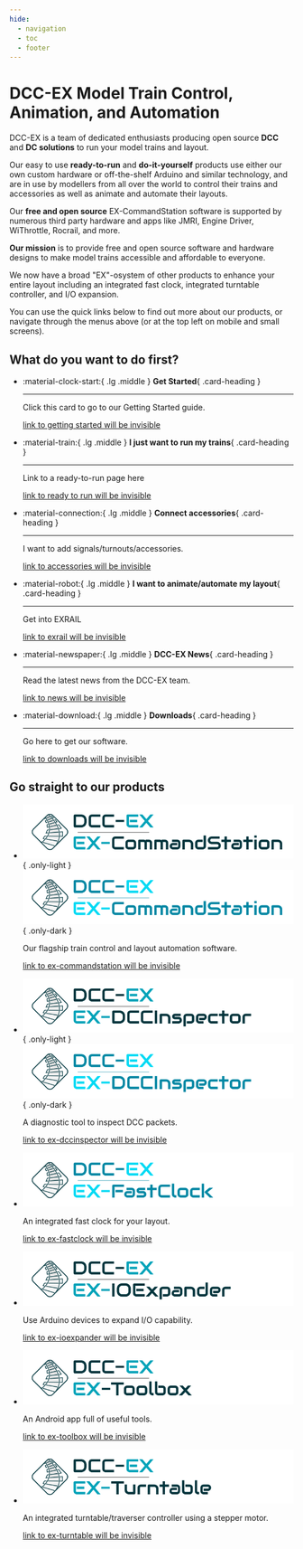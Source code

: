 ```yaml
---
hide:
  - navigation
  - toc
  - footer
---
```


# DCC-EX Model Train Control, Animation, and Automation

DCC-EX is a team of dedicated enthusiasts producing open source **DCC** and **DC solutions** to run your model trains and layout.

Our easy to use **ready-to-run** and **do-it-yourself** products use either our own custom hardware or off-the-shelf Arduino and similar technology, and are in use by modellers from all over the world to control their trains and accessories as well as animate and automate their layouts.

Our **free and open source** EX-CommandStation software is supported by numerous third party hardware and apps like JMRI, Engine Driver, WiThrottle, Rocrail, and more.

**Our mission** is to provide free and open source software and hardware designs to make model trains accessible and affordable to everyone.

We now have a broad "EX"-osystem of other products to enhance your entire layout including an integrated fast clock, integrated turntable controller, and I/O expansion.

You can use the quick links below to find out more about our products, or navigate through the menus above (or at the top left on mobile and small screens).

## What do you want to do first?

<div class="grid cards" markdown>

- :material-clock-start:{ .lg .middle } **Get Started**{ .card-heading }

    ---

    Click this card to go to our Getting Started guide.

    [link to getting started will be invisible](/getting-started/01-getting-started.md)

- :material-train:{ .lg .middle } **I just want to run my trains**{ .card-heading }

    ---

    Link to a ready-to-run page here

    [link to ready to run will be invisible](/products/ex-csb1/1-ex-csb1.md)

- :material-connection:{ .lg .middle } **Connect accessories**{ .card-heading }

    ---

    I want to add signals/turnouts/accessories.

    [link to accessories will be invisible](/products/ex-commandstation/accessories/accessories.md)

- :material-robot:{ .lg .middle } **I want to animate/automate my layout**{ .card-heading }

    ---

    Get into EXRAIL

    [link to exrail will be invisible](/products/ex-commandstation/exrail/1-exrail.md)

- :material-newspaper:{ .lg .middle } **DCC-EX News**{ .card-heading }

    ---

    Read the latest news from the DCC-EX team.

    [link to news will be invisible](/news/index.md)

- :material-download:{ .lg .middle } **Downloads**{ .card-heading }

    ---

    Go here to get our software.

    [link to downloads will be invisible](/getting-started/10-downloads.md)

</div>

## Go straight to our products

<div class="grid cards" markdown>

<!-- - ![EX-CommandStation Logo](/_static/images/logos/product-logo-ex-commandstation.png) -->
- ![EX-CommandStation Logo](/_static/images/logos/product-logo-ex-commandstation-light.png){ .only-light }
  ![EX-CommandStation Logo](/_static/images/logos/product-logo-ex-commandstation-dark.png){ .only-dark }

    Our flagship train control and layout automation software.

    [link to ex-commandstation will be invisible](/products/ex-commandstation/1-overview.md)

- ![EX-DCCInspector Logo](/_static/images/logos/product-logo-ex-dccinspector-light.png){ .only-light }
  ![EX-DCCInspector Logo](/_static/images/logos/product-logo-ex-dccinspector-dark.png){ .only-dark }

    A diagnostic tool to inspect DCC packets.

    [link to ex-dccinspector will be invisible](#)

- ![EX-FastClock Logo](/_static/images/logos/product-logo-ex-fastclock-dark.png)

    An integrated fast clock for your layout.

    [link to ex-fastclock will be invisible](/products/ex-fastclock/01-overview.md)

- ![EX-IOExpander Logo](/_static/images/logos/product-logo-ex-ioexpander.png)

    Use Arduino devices to expand I/O capability.

    [link to ex-ioexpander will be invisible](/products/ex-ioexpander/ex-ioexpander.md)

- ![EX-Toolbox Logo](/_static/images/logos/product-logo-ex-toolbox.png)

    An Android app full of useful tools.

    [link to ex-toolbox will be invisible](#)

- ![EX-Turntable Logo](/_static/images/logos/product-logo-ex-turntable.png)

    An integrated turntable/traverser controller using a stepper motor.

    [link to ex-turntable will be invisible](/products/ex-turntable/ex-turntable.md)

</div>
